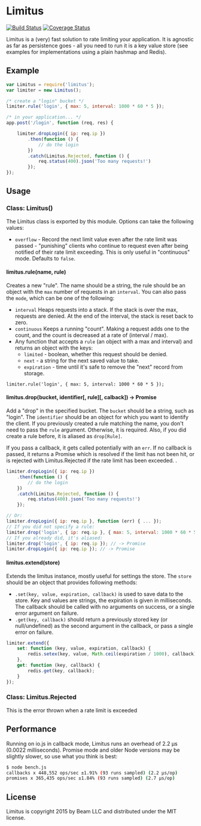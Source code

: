 # Limitus

[![Build Status](https://travis-ci.org/MCProHosting/limitus.svg)](https://travis-ci.org/MCProHosting/limitus) [![Coverage Status](https://coveralls.io/repos/MCProHosting/limitus/badge.svg?branch=master)](https://coveralls.io/r/MCProHosting/limitus?branch=master)

Limitus is a (very) fast solution to rate limiting your application. It is agnostic as far as persistence goes - all you need to run it is a key value store (see examples for implementations using a plain hashmap and Redis).

## Example

```js
var Limitus = require('limitus');
var limiter = new Limitus();

/* create a "login" bucket */
limiter.rule('login', { max: 5, interval: 1000 * 60 * 5 });

/* in your application... */
app.post('/login', function (req, res) {

    limiter.dropLogin({ ip: req.ip })
        .then(function () {
            // do the login
        })
        .catch(Limitus.Rejected, function () {
            req.status(400).json('Too many requests!')
        });
});
```

## Usage

### Class: Limitus()

The Limitus class is exported by this module. Options can take the following values:

 * `overflow` - Record the next limit value even after the rate limit was passed - "punishing" clients who continue to request even after being notified of their rate limit exceeding. This is only useful in "continuous" mode. Defaults to `false`.


#### limitus.rule(name, rule)

Creates a new "rule". The name should be a string, the rule should be an object with the `max` number of requests in an `interval`. You can also pass the `mode`, which can be one of the following:

 * `interval` Heaps requests into a stack. If the stack is over the max, requests are denied. At the end of the interval, the stack is reset back to zero.
 * `continuous` Keeps a running "count". Making a request adds one to the count, and the count is decreased at a rate of (interval / max).
 * Any function that accepts a `rule` (an object with a max and interval) and returns an object with the keys:
   * `limited` - boolean, whether this request should be denied.
   * `next` - a string for the next saved value to take.
   * `expiration` - time until it's safe to remove the "next" record from storage.

```
limiter.rule('login', { max: 5, interval: 1000 * 60 * 5 });
```

#### limitus.drop(bucket, identifier[, rule][, calback]) -> Promise

Add a "drop" in the specified bucket. The `bucket` should be a string, such as "login". The `identifier` should be an object for which you want to identify the client. If you previously created a rule matching the name, you don't need to pass the `rule` argument. Otherwise, it is required. Also, if you did create a rule before, it is aliased as `drop[Rule]`.

If you pass a callback, it gets called potentially with an `err`. If no callback is passed, it returns a Promise which is resolved if the limit has not been hit, or is rejected with Limitus.Rejected if the rate limit has been exceeded.
.

```js
limiter.dropLogin({ ip: req.ip })
    .then(function () {
        // do the login
    })
    .catch(Limitus.Rejected, function () {
        req.status(400).json('Too many requests!')
    });

// Or:
limiter.dropLogin({ ip: req.ip }, function (err) { ... });
// If you did not specify a rule:
limiter.drop('login', { ip: req.ip }, { max: 5, interval: 1000 * 60 * 5 }); // -> Promise
// If you already did, it's aliased:
limiter.drop('login', { ip: req.ip }); // -> Promise
limiter.dropLogin({ ip: req.ip }); // -> Promise
```

#### limitus.extend(store)

Extends the limitus instance, mostly useful for settings the store. The `store` should be an object that provides following methods:

 * `.set(key, value, expiration, callback)` is used to save data to the store. Key and values are strings, the expiration is given in milliseconds. The callback should be called with no arguments on success, or a single error argument on failure.
 * `.get(key, callback)` should return a previously stored key (or null/undefined) as the second argument in the callback, or pass a single error on failure.

```js
limiter.extend({
    set: function (key, value, expiration, callback) {
        redis.setex(key, value, Math.ceil(expiration / 1000), callback);
    },
    get: function (key, callback) {
        redis.get(key, callback);
    }
});
```

### Class: Limitus.Rejected

This is the error thrown when a rate limit is exceeded

## Performance

Running on io.js in callback mode, Limitus runs an overhead of 2.2 μs (0.0022 milliseconds). Promise mode and older Node versions may be slightly slower, so use what you think is best:

```bash
$ node bench.js
callbacks x 448,552 ops/sec ±1.91% (93 runs sampled) (2.2 μs/op)
promises x 365,435 ops/sec ±1.84% (93 runs sampled) (2.7 μs/op)
```

## License

Limitus is copyright 2015 by Beam LLC and distributed under the MIT license.
